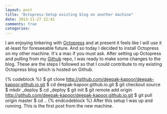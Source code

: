 ```yaml
---
layout: post
title: "Octopress-Setup existing blog on another machine"
date: 2013-11-27 22:41
comments: true
categories: 
---
```

I am enjoying tinkering with [Octopress](http://octopress.org) and at present it feels like I will use it at-least for foreseeable future. And so today I decided to install Octopress on my other machine. It's a mac if you must ask. After setting up Octopress and pulling from my [Github](https://github.com/deepak-kapoor) repo, I was ready to make some changes to the blog. These are the steps I followed so that I could contribute to my existing Octopress blog which is hosted on Github.

{% codeblock %}
$ git clone http://github.com/deepak-kapoor/deepak-kapoor.github.io.git
$ cd deepak-kapoor.github.io.git
$ git checkout source
$ mkdir _deploy
$ cd _deploy
$ git init
$ git remote add origin http://github.com/deepak-kapoor/deepak-kapoor.github.io.git
$ git pull origin master
$ cd ..
{% endcodeblock %}
After this setup I was up and running. This is the first post from the new machine.